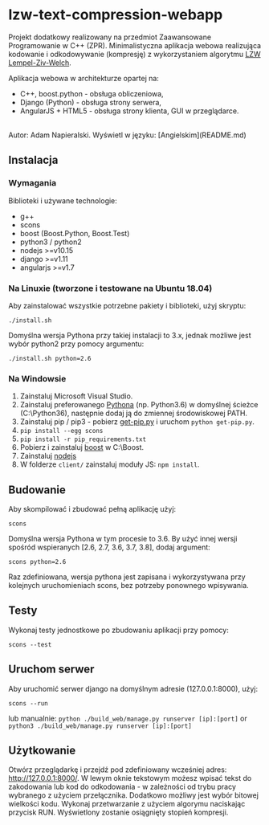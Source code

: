 # lzw-text-compression-webapp
Projekt dodatkowy realizowany na przedmiot Zaawansowane Programowanie w C++ (ZPR). Minimalistyczna aplikacja webowa realizująca kodowanie i odkodowywanie (kompresję) z wykorzystaniem algorytmu [LZW Lempel-Ziv-Welch](https://pl.wikipedia.org/wiki/LZW).<br>

Aplikacja webowa w architekturze opartej na:
- C++, boost.python - obsługa obliczeniowa,
- Django (Python) - obsługa strony serwera,
- AngularJS + HTML5 - obsługa strony klienta, GUI w przeglądarce.
<br>
Autor: Adam Napieralski.
Wyświetl w języku: [Angielskim](README.md)

## Instalacja

### Wymagania
Biblioteki i używane technologie:
- g++
- scons
- boost (Boost.Python, Boost.Test)
- python3 / python2
- nodejs >=v10.15
- django >=v1.11
- angularjs >=v1.7

### Na Linuxie (tworzone i testowane na Ubuntu 18.04)
Aby zainstalować wszystkie potrzebne pakiety i biblioteki, użyj skryptu:
```
./install.sh
```
Domyślna wersja Pythona przy takiej instalacji to 3.x, jednak możliwe jest wybór python2 przy pomocy argumentu: 
```
./install.sh python=2.6
```
### Na Windowsie
1. Zainstaluj Microsoft Visual Studio.
2. Zainstaluj preferowanego [Pythona](https://www.python.org/download/releases/) (np. Python3.6) w domyślnej ścieżce (C:\Python36\), następnie dodaj ją do zmiennej środowiskowej PATH.
3. Zainstaluj pip / pip3 - pobierz [get-pip.py](https://bootstrap.pypa.io/get-pip.py) i uruchom `python get-pip.py`.
4. `pip install --egg scons`
5. `pip install -r pip_requirements.txt`
6. Pobierz i zainstaluj [boost](http://www.boost.org) w C:\Boost\.
7. Zainstaluj [nodejs](http://nodejs.org/download/)
8. W folderze `client/` zainstaluj moduły JS: `npm install`.

## Budowanie
Aby skompilować i zbudować pełną aplikację użyj:
```
scons
```
Domyślna wersja Pythona w tym procesie to 3.6. By użyć innej wersji spośród wspieranych [2.6, 2.7, 3.6, 3.7, 3.8], dodaj argument:
```
scons python=2.6
```
Raz zdefiniowana, wersja pythona jest zapisana i wykorzystywana przy kolejnych uruchomieniach scons, bez potrzeby ponownego wpisywania.
## Testy
Wykonaj testy jednostkowe po zbudowaniu aplikacji przy pomocy:
```
scons --test
```
## Uruchom serwer
Aby uruchomić serwer django na domyślnym adresie (127.0.0.1:8000), użyj:
```
scons --run
```
lub manualnie: `python ./build_web/manage.py runserver [ip]:[port]` or `python3 ./build_web/manage.py runserver [ip]:[port]`
## Użytkowanie
Otwórz przeglądarkę i przejdź pod zdefiniowany wcześniej adres: http://127.0.0.1:8000/. W lewym oknie tekstowym możesz wpisać tekst do zakodowania lub kod do odkodowania - w zależności od trybu pracy wybranego z użyciem przełącznika. Dodatkowo możliwy jest wybór bitowej wielkości kodu. Wykonaj przetwarzanie z użyciem algorymu naciskając przycisk RUN. Wyświetlony zostanie osiągnięty stopień kompresji.
